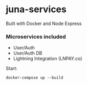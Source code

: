 # juna-services

Built with Docker and Node Express

### Microservices included

- User/Auth
- User/Auth DB
- Lightning Integration (LNPAY.co)

Start:

```
docker-compose up --build
```
